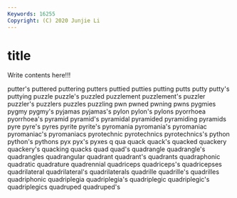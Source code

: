 ```yaml
---
Keywords: 16255
Copyright: (C) 2020 Junjie Li
---
```


# title

Write contents here!!!
 
putter's 
puttered 
puttering 
putters 
puttied 
putties 
putting 
putts
putty 
putty's 
puttying 
puzzle 
puzzle's 
puzzled 
puzzlement 
puzzlement's 
puzzler 
puzzler's
puzzlers 
puzzles 
puzzling 
pwn 
pwned 
pwning 
pwns 
pygmies 
pygmy 
pygmy's
pyjamas 
pyjamas's 
pylon 
pylon's 
pylons 
pyorrhoea 
pyorrhoea's 
pyramid 
pyramid's 
pyramidal
pyramided 
pyramiding 
pyramids 
pyre 
pyre's 
pyres 
pyrite 
pyrite's 
pyromania 
pyromania's
pyromaniac 
pyromaniac's 
pyromaniacs 
pyrotechnic 
pyrotechnics 
pyrotechnics's 
python 
python's 
pythons 
pyx
pyx's 
pyxes 
q 
qua 
quack 
quack's 
quacked 
quackery 
quackery's 
quacking
quacks 
quad 
quad's 
quadrangle 
quadrangle's 
quadrangles 
quadrangular 
quadrant 
quadrant's 
quadrants
quadraphonic 
quadratic 
quadrature 
quadrennial 
quadriceps 
quadriceps's 
quadricepses 
quadrilateral 
quadrilateral's 
quadrilaterals
quadrille 
quadrille's 
quadrilles 
quadriphonic 
quadriplegia 
quadriplegia's 
quadriplegic 
quadriplegic's 
quadriplegics 
quadruped
quadruped's 
